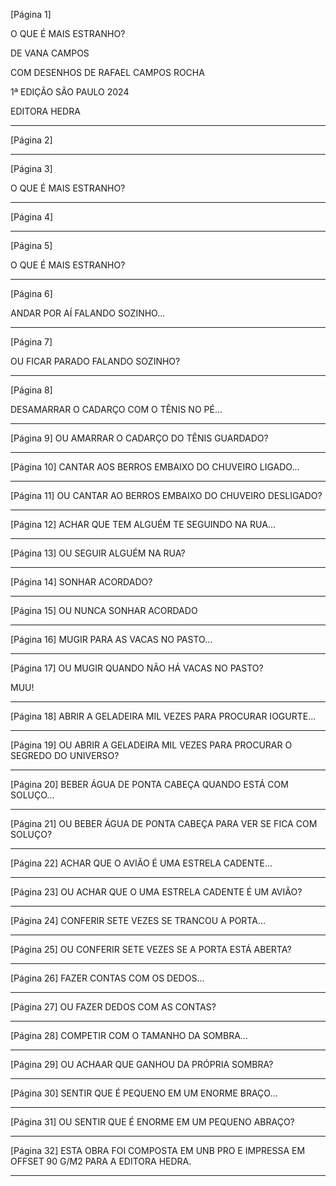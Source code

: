 [Página 1]

O QUE É MAIS ESTRANHO?


DE VANA CAMPOS

COM DESENHOS DE RAFAEL CAMPOS ROCHA

1ª EDIÇÃO
SÃO PAULO 2024

EDITORA HEDRA

---

[Página 2]



---

[Página 3]


O QUE É MAIS ESTRANHO?

---

[Página 4]



---

[Página 5]

O QUE É MAIS ESTRANHO?

---

[Página 6]

ANDAR POR AÍ FALANDO SOZINHO...


---

[Página 7]

OU FICAR PARADO FALANDO SOZINHO?

---

[Página 8]

DESAMARRAR O CADARÇO COM O TÊNIS NO PÉ...

---

[Página 9]
OU AMARRAR O CADARÇO DO TÊNIS GUARDADO?

---

[Página 10]
CANTAR AOS BERROS EMBAIXO DO CHUVEIRO LIGADO...

---

[Página 11]
OU CANTAR AO BERROS EMBAIXO DO CHUVEIRO DESLIGADO?

---

[Página 12]
ACHAR QUE TEM ALGUÉM TE SEGUINDO NA RUA...

---

[Página 13]
OU SEGUIR ALGUÉM NA RUA?

---

[Página 14]
SONHAR ACORDADO?

---

[Página 15]
OU NUNCA SONHAR ACORDADO

---

[Página 16]
MUGIR PARA AS VACAS NO PASTO...

---

[Página 17]
OU MUGIR QUANDO NÃO HÁ VACAS NO PASTO?

MUU!

---

[Página 18]
ABRIR A GELADEIRA MIL VEZES PARA PROCURAR IOGURTE...

---

[Página 19]
OU ABRIR A GELADEIRA MIL VEZES PARA PROCURAR O SEGREDO DO UNIVERSO?

---

[Página 20]
BEBER ÁGUA
DE PONTA CABEÇA
QUANDO ESTÁ COM SOLUÇO...

---

[Página 21]
OU BEBER ÁGUA 
DE PONTA CABEÇA 
PARA VER SE FICA COM SOLUÇO?

---

[Página 22]
ACHAR QUE O AVIÃO É UMA ESTRELA CADENTE...


---

[Página 23]
OU ACHAR QUE O UMA ESTRELA CADENTE É UM AVIÃO?

---

[Página 24]
CONFERIR SETE VEZES SE TRANCOU A PORTA...

---

[Página 25]
OU CONFERIR SETE VEZES SE A PORTA ESTÁ ABERTA?

---

[Página 26]
FAZER CONTAS COM OS DEDOS...

---

[Página 27]
OU FAZER DEDOS COM AS CONTAS?

---

[Página 28]
COMPETIR COM O TAMANHO DA SOMBRA...

---

[Página 29]
OU ACHAAR QUE GANHOU DA PRÓPRIA SOMBRA?

---

[Página 30]
SENTIR QUE É PEQUENO EM UM ENORME BRAÇO... 

---

[Página 31]
OU SENTIR QUE É ENORME EM UM PEQUENO ABRAÇO?


---

[Página 32]
ESTA OBRA FOI COMPOSTA EM UNB PRO
E IMPRESSA EM OFFSET 90 G/M2
PARA A EDITORA HEDRA.


---

